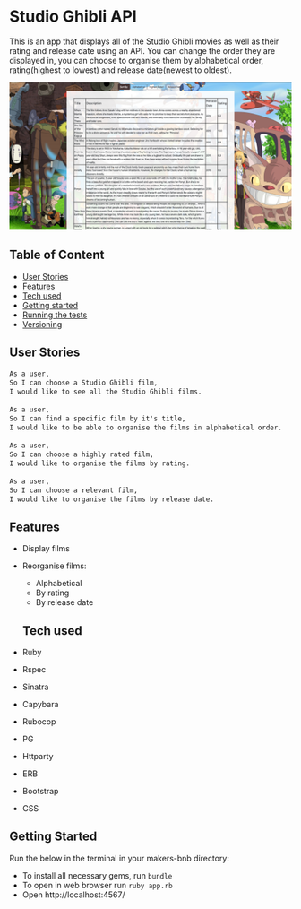 # Studio Ghibli API

This is an app that displays all of the Studio Ghibli movies as well as their rating and release date using an API. You can change the order they are displayed in, you can choose to organise them by alphabetical order, rating(highest to lowest) and release date(newest to oldest). 

<img src="./public/images/Screen Shot 2020-03-05 at 15.37.30.png"/>

## Table of Content
- [User Stories](#user-stories)
- [Features](#features)
- [Tech used](#tech-used)
- [Getting started](#getting-started)
- [Running the tests](#running-the-tests)
- [Versioning](#versioning)  

## User Stories

```
As a user,
So I can choose a Studio Ghibli film,
I would like to see all the Studio Ghibli films.

As a user,
So I can find a specific film by it's title,
I would like to be able to organise the films in alphabetical order.

As a user,
So I can choose a highly rated film,
I would like to organise the films by rating.

As a user,
So I can choose a relevant film,
I would like to organise the films by release date.
```

## Features
- Display films
- Reorganise films:
  - Alphabetical
  - By rating
  - By release date
  
  ## Tech used
- Ruby  
- Rspec  
- Sinatra  
- Capybara
- Rubocop
- PG
- Httparty
- ERB
- Bootstrap
- CSS


## Getting Started

Run the below in the terminal in your makers-bnb directory:
- To install all necessary gems, run ```bundle```
- To open in web browser run ```ruby app.rb```
- Open http://localhost:4567/

